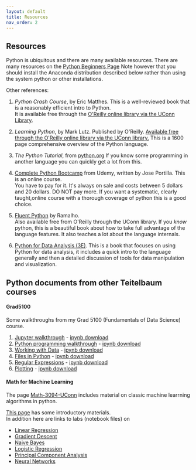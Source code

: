 ```yaml
---
layout: default
title: Resources
nav_order: 2
---
```


## Resources

Python is ubiquitous and there are many available resources. There are many resources
on the [Python Beginners Page](https://wiki.python.org/moin/BeginnersGuide/.) Note however that you should install the Anaconda distribution described below rather than using the system python or other installations.

Other references:

1.  *Python Crash Course*, by Eric Matthes.  This is a well-reviewed book that is a reasonably efficient intro to Python.  
It is available free through the [O'Reilly online library via the UConn Library](https://learning.oreilly.com/library/view/python-crash-course/9781098156664/).

1. *Learning Python*, by Mark Lutz.  Published by O'Reilly. 
[Available free  through the O'Reilly online library via the UConn library.](https://learning.oreilly.com/library/view/learning-python-5th/9781449355722/) 
This is a 1600 page comprehensive overview of the Python language. 

2. *The Python Tutorial*, from [python.org](https://docs.python.org/3/tutorial/index.html) If you know some programming in another language you can quickly get a lot from this. 

3. [Complete Python Bootcamp](https://www.udemy.com/course/complete-python-bootcamp/) from Udemy, written by Jose Portilla.  This is an online course.  
You have to pay for it.  It's always on sale and costs between 5 dollars and 20 dollars.  DO NOT pay more. 
If you want a systematic, clearly taught,online course with a thorough coverage of python this is a good choice.

4. [Fluent Python](https://learning.oreilly.com/library/view/fluent-python-2nd/9781492056348/) by Ramalho.  
Also available free from O'Reilly through the UConn library. If you *know* python, this is a beautiful book about how to take full advantage of the
language features.  It also teaches a lot about the language internals. 

5. [Python for Data Analysis (3E)](https://wesmckinney.com/book/).  This is a book that focuses on using Python for data analysis, 
it includes a quick intro to the language generally and
then a detailed discussion of tools for data manipulation and visualization.


## Python documents from other Teitelbaum courses

#### Grad5100

Some walkthroughs from my Grad 5100 (Fundamentals of Data Science) course.

1. [Jupyter walkthrough](https://github.uconn.edu/pages/jet08013/Grad5100/chapters/02-JupyterBasics/jupyter-walkthrough.html) - [ipynb download](notebooks/JupyterWalkthrough.ipynb)
2. [Python programming walkthrough](https://github.uconn.edu/pages/jet08013/Grad5100/chapters/05-WorkingWithData/python_programming.html) - [ipynb download](notebooks/python_programming.ipynb)
3. [Working with Data](https://github.uconn.edu/pages/jet08013/Grad5100/chapters/05-WorkingWithData/pandas_penguins.html) - [ipynb download](notebooks/pandas_penguins.ipynb)
4. [Files in Python](https://github.uconn.edu/pages/jet08013/Grad5100/chapters/09-Regexps/pythonFiles.html) - [ipynb download](notebooks/pythonFiles.ipynb)
5. [Regular Expressions](https://github.uconn.edu/pages/jet08013/Grad5100/chapters/09-Regexps/regexpsPython.html) - [ipynb download](notebooks/regexpsPython.ipynb)
6. [Plotting](https://github.uconn.edu/pages/jet08013/Grad5100/chapters/13-Plotting/Plotting.html) -  [ipynb download](notebooks/Plotting.ipynb)


#### Math for Machine Learning

The page [Math-3094-UConn](https://jeremy9959.net/Math-3094-UConn/topics.html) includes material on classic machine learrning algorithms in python. 

[This page](https://jeremy9959.net/Math-3094-UConn/LabResources.html)  has some introductory materials.  
In addition here are links to labs (notebook files) on 

- [Linear Regression](https://jeremy9959.net/Math-3094-UConn/published_notes/notes/RegressionLab.zip)
- [Gradient Descent](https://jeremy9959.net/Math-3094-UConn/published_notes/notes/gradient_descent.zip)
- [Naive Bayes](https://jeremy9959.net/Math-3094-UConn/published_notes/notes/naive_bayes.zip)
- [Logistic Regression](https://jeremy9959.net/Math-3094-UConn/published_notes/notes/logistic.zip)
- [Principal Component Analysis](https://jeremy9959.net/Math-3094-UConn/published_notes/notes/PCALab.zip)
- [Neural Networks](https://jeremy9959.net/Math-3094-UConn/publiished_notes/notes/neural.zip)

